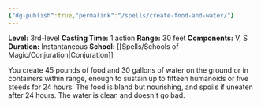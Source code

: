 ```yaml
---
{"dg-publish":true,"permalink":"/spells/create-food-and-water/"}
---
```


**Level:** 3rd-level
**Casting Time:** 1 action
**Range:** 30 feet
**Components:** V, S
**Duration:** Instantaneous
**School:** [[Spells/Schools of Magic/Conjuration\|Conjuration]]

You create 45 pounds of food and 30 gallons of water on the ground or in containers within range, enough to sustain up to fifteen humanoids or five steeds for 24 hours. The food is bland but nourishing, and spoils if uneaten after 24 hours. The water is clean and doesn't go bad.
